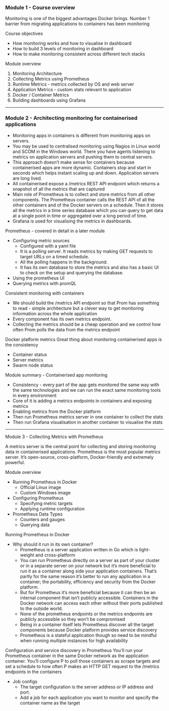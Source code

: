 ### Module 1 - Course overview

Monitoring is one of the biggest advantages Docker brings. Number 1 barrier from migrating applications to containers has been monitoring

Course objectives
- How monitoring works and how to visualise in dashboard
- How to build 3 levels of monitoring in dashboard
- How to make monitoring consistent across different tech stacks

Module overview
1. Monitoring Architecture
2. Collecting Metrics using Prometheus
3. Runtime Metrics - metrics collected by OS and web server
4. Application Metrics - custom stats relevant to application
5. Docker / Container Metrics 
6. Building dashboards using Grafana

* * *

### Module 2 - Architecting monitoring for containerised applications

- Monitoring apps in containers is different from monitoring apps on servers.
- You may be used to centralised monitoring using Nagios in Linux world and SCOM in the Windows world. There you have agents listening to metrics on application servers and pushing them to central servers.
- This approach doesn’t make sense for containers because containerised apps are more dynamic. Containers stop and start in seconds which helps instant scaling up and down. Application servers are long lived.
- All containerised expose a /metrics REST API endpoint which returns a snapshot of all the metrics that are captured
- Main role of Prometheus is to collect and store metrics from all other components. The Prometheus container calls the REST API of all the other containers and of the Docker servers on a schedule. Then it stores all the metrics in a time series database which you can query to get data at a single point in time or aggregated over a long period of time.
- Grafana is used for visualising the metrics in dashboards.

Prometheus - covered in detail in a later module
- Configuring metric sources
    - Configured with a yaml file
    - It is a polling server. It reads metrics by making GET requests to target URLs on a timed schedule.
    - All the polling happens in the background.
    - It has its own database to store the metrics and also has a basic UI to check on the setup and querying the database.
- Using the prometheus UI
- Querying metrics with promQL

Consistent monitoring with containers
- We should build the /metrics API endpoint so that Prom has something to read - simple architecture but a clever way to get monitoring information across the whole application
- Every component has its own metrics endpoint.
- Collecting the metrics should be a cheap operation and we control how often Prom polls the data from the metrics endpoint

Docker platform metrics
Great thing about monitoring containerised apps is the consistency
- Container status
- Server metrics
- Swarm node status

Module summary - Containerised app monitoring
- Consistency - every part of the app gets monitored the same way with the same technologies and we can run the exact same monitoring tools in every environment
- Core of it is adding a metrics endpoints in containers and exposing metrics
- Enabling metrics from the Docker platform
- Then run Prometheus metrics server in one container to collect the stats
- Then run Grafana visualisation in another container to visualise the stats

* * *

Module 3 - Collecting Metrics with Prometheus

A metrics server is the central point for collecting and storing monitoring data in containerised applications. Prometheus is the most popular metrics server. It’s open-source, cross-platform, Docker-friendly and extremely powerful. 

Module overview
- Running Prometheus in Docker
    - Official Linux image
    - Custom Windows image
- Configuring Prometheus
    - Specifying metric targets
    - Applying runtime configuration
- Prometheus Data Types
    - Counters and gauges
    - Querying data

Running Prometheus in Docker
- Why should it run in its own container?
    - Prometheus is a server application written in Go which is light-weight and cross-platform
    - You can run Prometheus directly on a server as part of your cluster or in a separate server on your network but it’s more beneficial to run it as a container along side your application containers. That’s partly for the same reason it’s better to run any application in a container; the portability, efficiency and security from the Docker platform.
    - But for Prometheus it’s more beneficial because it can then be an internal component that isn’t publicly accessible. Containers in the Docker network can access each other without their ports published to the outside world.
    - None of the prometheus endpoints or the metrics endpoints are publicly accessible so they won’t be compromised
    - Being in a container itself lets Prometheus discover all the target components because Docker platform provides service discovery
    - Prometheus is a stateful application though so need to be mindful when running multiple instances for high availability

Configuration and service discovery in Prometheus
You’ll run your Prometheus container in the same Docker network as the application container.
You’ll configure P to poll those containers as scrape targets and
set a schedule to how often P makes an HTTP GET request to the /metrics endpoints in the containers

- Job configs
    - The target configuration is the server address or IP address and port.
    - Add a job for each application you want to monitor and specify the container name as the target